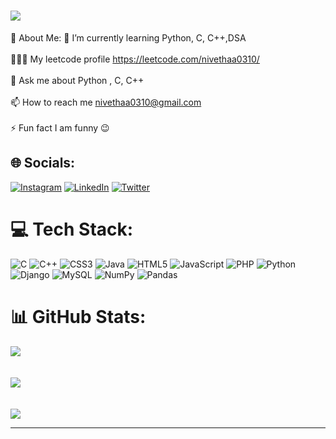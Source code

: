 # [![](https://visitcount.itsvg.in/api?id=nivethaa0310&icon=3&color=12)](https://visitcount.itsvg.in)
💫 About Me:
🌱 I’m currently learning Python, C, C++,DSA<br><br>👩🏻‍💻 My leetcode profile https://leetcode.com/nivethaa0310/<br><br>💬 Ask me about Python , C, C++<br><br>📫 How to reach me nivethaa0310@gmail.com<br><br>⚡ Fun fact I am funny 😉


## 🌐 Socials:
[![Instagram](https://img.shields.io/badge/Instagram-%23E4405F.svg?logo=Instagram&logoColor=white)](https://instagram.com/__niiveethaa__) [![LinkedIn](https://img.shields.io/badge/LinkedIn-%230077B5.svg?logo=linkedin&logoColor=white)](https://www.linkedin.com/in/nivethaa-malaichamy-150944219/)  [![Twitter](https://img.shields.io/badge/Twitter-%231DA1F2.svg?logo=Twitter&logoColor=white)](https://twitter.com/m_nivethaa) 

# 💻 Tech Stack:
![C](https://img.shields.io/badge/c-%2300599C.svg?style=flat&logo=c&logoColor=white) ![C++](https://img.shields.io/badge/c++-%2300599C.svg?style=flat&logo=c%2B%2B&logoColor=white) ![CSS3](https://img.shields.io/badge/css3-%231572B6.svg?style=flat&logo=css3&logoColor=white) ![Java](https://img.shields.io/badge/java-%23ED8B00.svg?style=flat&logo=java&logoColor=white) ![HTML5](https://img.shields.io/badge/html5-%23E34F26.svg?style=flat&logo=html5&logoColor=white) ![JavaScript](https://img.shields.io/badge/javascript-%23323330.svg?style=flat&logo=javascript&logoColor=%23F7DF1E) ![PHP](https://img.shields.io/badge/php-%23777BB4.svg?style=flat&logo=php&logoColor=white) ![Python](https://img.shields.io/badge/python-3670A0?style=flat&logo=python&logoColor=ffdd54)  ![Django](https://img.shields.io/badge/django-%23092E20.svg?style=flat&logo=django&logoColor=white) ![MySQL](https://img.shields.io/badge/mysql-%2300f.svg?style=flat&logo=mysql&logoColor=white) ![NumPy](https://img.shields.io/badge/numpy-%23013243.svg?style=flat&logo=numpy&logoColor=white) ![Pandas](https://img.shields.io/badge/pandas-%23150458.svg?style=flat&logo=pandas&logoColor=white) 
# 📊 GitHub Stats:
![](https://github-readme-stats.vercel.app/api?username=nivethaa0310&theme=radical&hide_border=false&include_all_commits=true&count_private=false)<br/><br><br>
![](https://github-readme-streak-stats.herokuapp.com/?user=nivethaa0310&theme=radical&hide_border=false)<br/><br><br>
![](https://github-readme-stats.vercel.app/api/top-langs/?username=nivethaa0310&theme=radical&hide_border=false&include_all_commits=true&count_private=false&layout=compact)





---


<!-- Proudly created with GPRM ( https://gprm.itsvg.in ) -->
